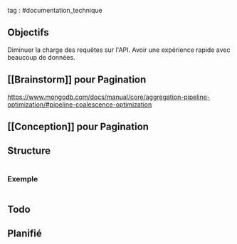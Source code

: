 tag : #documentation_technique 

## Objectifs
Diminuer la charge des requêtes sur l'API. 
Avoir une expérience rapide avec beaucoup de données.


## [[Brainstorm]] pour Pagination

https://www.mongodb.com/docs/manual/core/aggregation-pipeline-optimization/#pipeline-coalescence-optimization

## [[Conception]] pour Pagination


## Structure

```javascript

```

### Exemple

```javascript

```


## Todo


## Planifié
